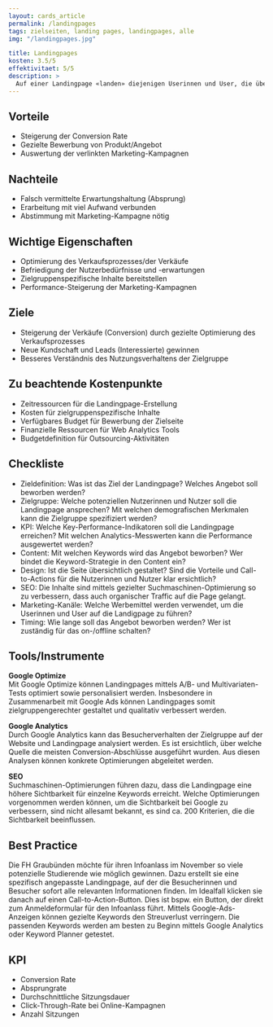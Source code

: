 ```yaml
---
layout: cards_article
permalink: /landingpages
tags: zielseiten, landing pages, landingpages, alle
img: "/landingpages.jpg"

title: Landingpages
kosten: 3.5/5
effektivitaet: 5/5
description: >
  Auf einer Landingpage «landen» diejenigen Userinnen und User, die über einen Link zum betreffenden Webauftritt gelangen. Sie ist eine fokussierte Webseite, welche ein Produkt/eine Dienstleistung mit dem klaren Ziel bewirbt, dass eine Aktion (Call-to-Action) ausgeführt wird. Dies kann eine Kontaktaufnahme (Formular), eine (Newsletter-)Anmeldung, ein Download oder ein Kauf sein. Die Userinnen und User werden durch verschiedene Marketing-Aktivitäten wie Google Ads oder Newsletter auf diese Zielseite weitergeleitet. So ist es möglich, zielgruppenspezifische oder sogar personalisierte Inhalte zu erstellen.
---
```


## Vorteile

- Steigerung der Conversion Rate
- Gezielte Bewerbung von Produkt/Angebot
- Auswertung der verlinkten Marketing-Kampagnen

## Nachteile

- Falsch vermittelte Erwartungshaltung (Absprung)
- Erarbeitung mit viel Aufwand verbunden
- Abstimmung mit Marketing-Kampagne nötig

## Wichtige Eigenschaften

- Optimierung des Verkaufsprozesses/der Verkäufe
- Befriedigung der Nutzerbedürfnisse und -erwartungen
- Zielgruppenspezifische Inhalte bereitstellen
- Performance-Steigerung der Marketing-Kampagnen

## Ziele

- Steigerung der Verkäufe (Conversion) durch gezielte Optimierung des Verkaufsprozesses
- Neue Kundschaft und Leads (Interessierte) gewinnen
- Besseres Verständnis des Nutzungsverhaltens der Zielgruppe

## Zu beachtende Kostenpunkte

- Zeitressourcen für die Landingpage-Erstellung
- Kosten für zielgruppenspezifische Inhalte
- Verfügbares Budget für Bewerbung der Zielseite
- Finanzielle Ressourcen für Web Analytics Tools
- Budgetdefinition für Outsourcing-Aktivitäten

## Checkliste

- Zieldefinition: Was ist das Ziel der Landingpage? Welches Angebot soll beworben werden?
- Zielgruppe: Welche potenziellen Nutzerinnen und Nutzer soll die Landingpage ansprechen? Mit welchen demografischen Merkmalen kann die Zielgruppe spezifiziert werden?
- KPI: Welche Key-Performance-Indikatoren soll die Landingpage erreichen? Mit welchen Analytics-Messwerten kann die Performance ausgewertet werden?
- Content: Mit welchen Keywords wird das Angebot beworben? Wer bindet die Keyword-Strategie in den Content ein?
- Design: Ist die Seite übersichtlich gestaltet? Sind die Vorteile und Call-to-Actions für die Nutzerinnen und Nutzer klar ersichtlich?
- SEO: Die Inhalte sind mittels gezielter Suchmaschinen-Optimierung so zu verbessern, dass auch organischer Traffic auf die Page gelangt.
- Marketing-Kanäle: Welche Werbemittel werden verwendet, um die Userinnen und User auf die Landigpage zu führen?
- Timing: Wie lange soll das Angebot beworben werden? Wer ist zuständig für das on-/offline schalten?

## Tools/Instrumente

**Google Optimize**  
Mit Google Optimize können Landingpages mittels A/B- und Multivariaten-Tests optimiert sowie personalisiert werden. Insbesondere in Zusammenarbeit mit Google Ads können Landingpages somit zielgruppengerechter gestaltet und qualitativ verbessert werden.

**Google Analytics**  
Durch Google Analytics kann das Besucherverhalten der Zielgruppe auf der Website und Landingpage analysiert werden. Es ist ersichtlich, über welche Quelle die meisten Conversion-Abschlüsse ausgeführt wurden. Aus diesen Analysen können konkrete Optimierungen abgeleitet werden.

**SEO**  
Suchmaschinen-Optimierungen führen dazu, dass die Landingpage eine höhere Sichtbarkeit für einzelne Keywords erreicht. Welche Optimierungen vorgenommen werden können, um die Sichtbarkeit bei Google zu verbessern, sind nicht allesamt bekannt, es sind ca. 200 Kriterien, die die Sichtbarkeit beeinflussen.

## Best Practice

Die FH Graubünden möchte für ihren Infoanlass im November so viele potenzielle Studierende wie möglich gewinnen. Dazu erstellt sie eine spezifisch angepasste Landingpage, auf der die Besucherinnen und Besucher sofort alle relevanten Informationen finden. Im Idealfall klicken sie danach auf einen Call-to-Action-Button. Dies ist bspw. ein Button, der direkt zum Anmeldeformular für den Infoanlass führt. Mittels Google-Ads-Anzeigen können gezielte Keywords den Streuverlust verringern. Die passenden Keywords werden am besten zu Beginn mittels Google Analytics oder Keyword Planner getestet.

## KPI

- Conversion Rate
- Absprungrate
- Durchschnittliche Sitzungsdauer
- Click-Through-Rate bei Online-Kampagnen
- Anzahl Sitzungen
